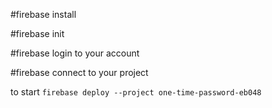 #firebase install

#firebase init

#firebase login to your account

#firebase connect to your project

to start `firebase deploy --project one-time-password-eb048`